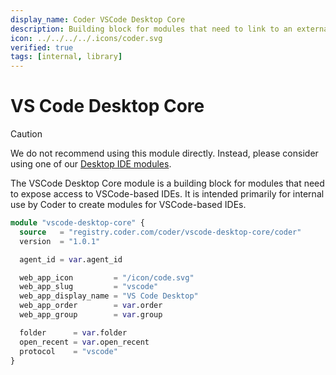 ```yaml
---
display_name: Coder VSCode Desktop Core
description: Building block for modules that need to link to an external VSCode-based IDE
icon: ../../../../.icons/coder.svg
verified: true
tags: [internal, library]
---
```


# VS Code Desktop Core

> [!CAUTION]
> We do not recommend using this module directly. Instead, please consider using one of our [Desktop IDE modules](https://registry.coder.com/modules?search=tag%3Aide).

The VSCode Desktop Core module is a building block for modules that need to expose access to VSCode-based IDEs. It is intended primarily for internal use by Coder to create modules for VSCode-based IDEs.

```tf
module "vscode-desktop-core" {
  source   = "registry.coder.com/coder/vscode-desktop-core/coder"
  version  = "1.0.1"

  agent_id = var.agent_id

  web_app_icon         = "/icon/code.svg"
  web_app_slug         = "vscode"
  web_app_display_name = "VS Code Desktop"
  web_app_order        = var.order
  web_app_group        = var.group

  folder      = var.folder
  open_recent = var.open_recent
  protocol    = "vscode"
}
```
